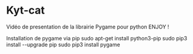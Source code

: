 # Kyt-cat

Vidéo de presentation de la librairie Pygame pour python
ENJOY !

Installation de pygame via pip
  sudo apt-get install python3-pip
  sudo pip3 install --upgrade pip
  sudo pip3 install pygame
